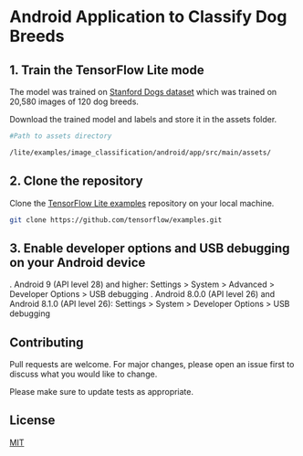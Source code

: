 # Android Application to Classify Dog Breeds

## 1. Train the TensorFlow Lite mode
The model was trained on [Stanford Dogs dataset](http://vision.stanford.edu/aditya86/ImageNetDogs/) which was trained on 20,580 images of 120 dog breeds.

Download the trained model and labels and store it in the assets folder.
```bash
#Path to assets directory

/lite/examples/image_classification/android/app/src/main/assets/
```

## 2. Clone the repository
Clone the [TensorFlow Lite examples](https://github.com/tensorflow/examples.git) repository on your local machine.

```bash
git clone https://github.com/tensorflow/examples.git
```

## 3. Enable developer options and USB debugging on your Android device
. Android 9 (API level 28) and higher: Settings > System > Advanced > Developer Options > USB debugging
. Android 8.0.0 (API level 26) and Android 8.1.0 (API level 26): Settings > System > Developer Options > USB debugging


## Contributing
Pull requests are welcome. For major changes, please open an issue first to discuss what you would like to change.

Please make sure to update tests as appropriate.

## License
[MIT](https://choosealicense.com/licenses/mit/)
